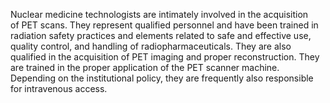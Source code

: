 Nuclear medicine technologists are intimately involved in the acquisition of PET scans. They represent qualified personnel and have been trained in radiation safety practices and elements related to safe and effective use, quality control, and handling of radiopharmaceuticals. They are also qualified in the acquisition of PET imaging and proper reconstruction. They are trained in the proper application of the PET scanner machine. Depending on the institutional policy, they are frequently also responsible for intravenous access.